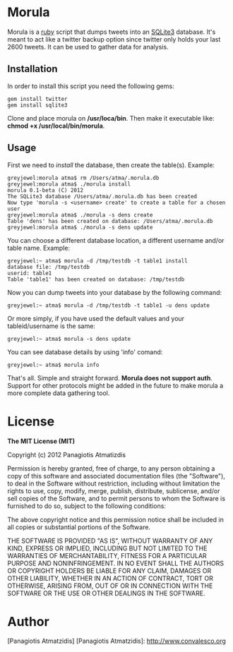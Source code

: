 # Morula
Morula is a [ruby][] script that dumps tweets into an [SQLite3][] database. It's meant to act like a twitter backup option since twitter only holds your last 2600 tweets. It can be used to gather data for analysis.

## Installation 
In order to install this script you need the following gems:
  
    gem install twitter
    gem install sqlite3

Clone and place morula on **/usr/loca/bin**. Then make it executable like: **chmod +x /usr/local/bin/morula**.

## Usage
First we need to *install* the database, then create the table(s). Example:
	
	greyjewel:morula atma$ rm /Users/atma/.morula.db
    greyjewel:morula atma$ ./morula install
    morula 0.1-beta (C) 2012
    The SQLite3 database /Users/atma/.morula.db has been created
    Now type 'morula -s <username> create' to create a table for a chosen user
    greyjewel:morula atma$ ./morula -s dens create
    Table 'dens' has been created on database: /Users/atma/.morula.db
    greyjewel:morula atma$ ./morula -s dens update

You can choose a different database location, a different username and/or table name. Example:
	
	greyjewel:~ atma$ morula -d /tmp/testdb -t table1 install
	database file: /tmp/testdb
	userid: table1
	Table 'table1' has been created on database: /tmp/testdb

Now you can dump tweets into your database by the following command:
	
	greyjewel:~ atma$ morula -d /tmp/testdb -t table1 -u dens update
	
Or more simply, if you have used the default values and your tableid/username is the same:
	
	greyjewel:~ atma$ morula -s dens update
	
You can see database details by using 'info' comand:
	
	greyjewel:~ atma$ morula info
	
That's all. Simple and straight forward. **Morula does not support auth**. Support for other protocols might be added in the future to make morula a more complete data gathering tool.

[SQLite3]: http://www.sqlite.org/
[ruby]: http://www.ruby-lang.org/en/

# License
**The MIT License (MIT)**

Copyright (c) 2012 Panagiotis Atmatizdis

Permission is hereby granted, free of charge, to any person obtaining a copy of this software and associated documentation files (the "Software"), to deal in the Software without restriction, including without limitation the rights to use, copy, modify, merge, publish, distribute, sublicense, and/or sell copies of the Software, and to permit persons to whom the Software is furnished to do so, subject to the following conditions:

The above copyright notice and this permission notice shall be included in all copies or substantial portions of the Software.

THE SOFTWARE IS PROVIDED "AS IS", WITHOUT WARRANTY OF ANY KIND, EXPRESS OR IMPLIED, INCLUDING BUT NOT LIMITED TO THE WARRANTIES OF MERCHANTABILITY, FITNESS FOR A PARTICULAR PURPOSE AND NONINFRINGEMENT. IN NO EVENT SHALL THE AUTHORS OR COPYRIGHT HOLDERS BE LIABLE FOR ANY CLAIM, DAMAGES OR OTHER LIABILITY, WHETHER IN AN ACTION OF CONTRACT, TORT OR OTHERWISE, ARISING FROM, OUT OF OR IN CONNECTION WITH THE SOFTWARE OR THE USE OR OTHER DEALINGS IN THE SOFTWARE.

# Author
[Panagiotis Atmatzidis]
[Panagiotis Atmatzidis]: http://www.convalesco.org 
